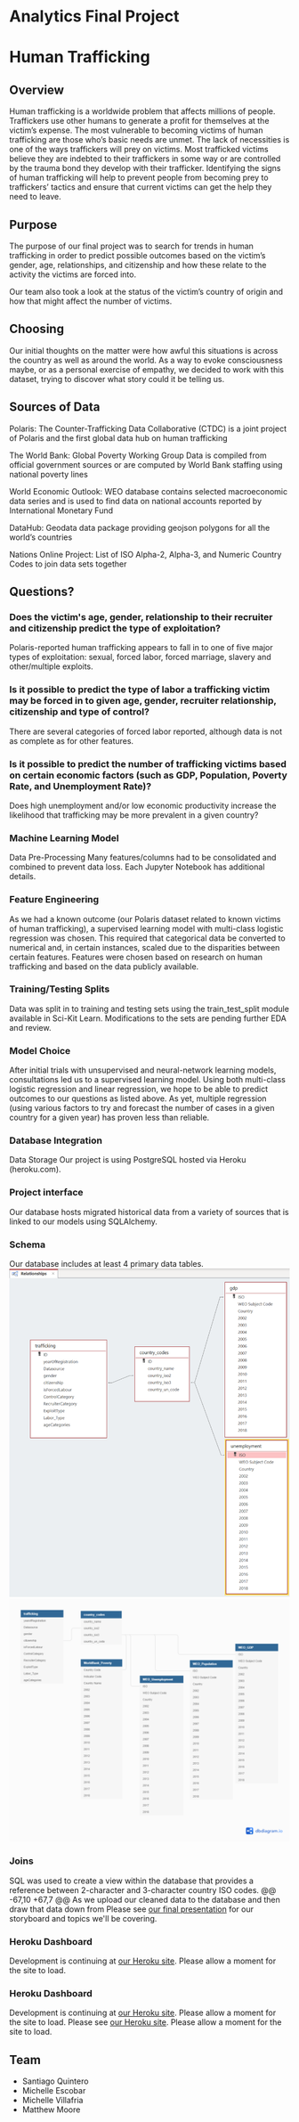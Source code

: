 # Analytics Final Project
# Human Trafficking
## Overview
Human trafficking is a worldwide problem that affects millions of people. Traffickers use other humans to generate a profit for themselves at the victim’s expense. The most vulnerable to becoming victims of human trafficking are those who’s basic needs are unmet. The lack of necessities is one of the ways traffickers will prey on victims. Most trafficked victims believe they are indebted to their traffickers in some way or are controlled by the trauma bond they develop with their trafficker. Identifying the signs of human trafficking will help to prevent people from becoming prey to traffickers’ tactics and ensure that current victims can get the help they need to leave.

## Purpose
The purpose of our final project was to search for trends in human trafficking in order to predict possible outcomes based on the victim’s gender, age, relationships, and citizenship and how these relate to the activity the victims are forced into.

Our team also took a look at the status of the victim’s country of origin and how that might affect the number of victims.

## Choosing
Our initial thoughts on the matter were how awful this situations is across the country as well as around the world. As a way to evoke consciousness maybe, or as a personal exercise of empathy, we decided to work with this dataset, trying to discover what story could it be telling us.

## Sources of Data
Polaris: The Counter-Trafficking Data Collaborative (CTDC) is a joint project of Polaris and the first global data hub on human trafficking

The World Bank: Global Poverty Working Group Data is compiled from official government sources or are computed by World Bank staffing using national poverty lines

World Economic Outlook: WEO database contains selected macroeconomic data series and is used to find data on national accounts reported by International Monetary Fund

DataHub: Geodata data package providing geojson polygons for all the world’s countries

Nations Online Project: List of ISO Alpha-2, Alpha-3, and Numeric Country Codes to join data sets together

## Questions?
### Does the victim's age, gender, relationship to their recruiter and citizenship predict the type of exploitation?
Polaris-reported human trafficking appears to fall in to one of five major types of exploitation: sexual, forced labor, forced marriage, slavery and other/multiple exploits.

### Is it possible to predict the type of labor a trafficking victim may be forced in to given age, gender, recruiter relationship, citizenship and type of control?
There are several categories of forced labor reported, although data is not as complete as for other features.

### Is it possible to predict the number of trafficking victims based on certain economic factors (such as GDP, Population, Poverty Rate, and Unemployment Rate)?
Does high unemployment and/or low economic productivity increase the likelihood that trafficking may be more prevalent in a given country?

### Machine Learning Model
Data Pre-Processing
Many features/columns had to be consolidated and combined to prevent data loss. Each Jupyter Notebook has additional details.

### Feature Engineering
As we had a known outcome (our Polaris dataset related to known victims of human trafficking), a supervised learning model with multi-class logistic regression was chosen. This required that categorical data be converted to numerical and, in certain instances, scaled due to the disparities between certain features. Features were chosen based on research on human trafficking and based on the data publicly available.

### Training/Testing Splits
Data was split in to training and testing sets using the train_test_split module available in Sci-Kit Learn. Modifications to the sets are pending further EDA and review.

### Model Choice
After initial trials with unsupervised and neural-network learning models, consultations led us to a supervised learning model. Using both multi-class logistic regression and linear regression, we hope to be able to predict outcomes to our questions as listed above. As yet, multiple regression (using various factors to try and forecast the number of cases in a given country for a given year) has proven less than reliable.

### Database Integration
Data Storage
Our project is using PostgreSQL hosted via Heroku (heroku.com).

### Project interface
Our database hosts migrated historical data from a variety of sources that is linked to our models using SQLAlchemy.

### Schema
Our database includes at least 4 primary data tables.
<img src="https://github.com/gh-mrmoore/AnalyticsFinalProject/blob/main/Segment-2/Database/ERD.png" alt="Basic ERD for PostgreSQL database." />
<img src="https://github.com/gh-mrmoore/AnalyticsFinalProject/blob/main/Database/group5_final_erd.png" alt="Basic ERD for PostgreSQL database." />

### Joins
SQL was used to create a view within the database that provides a reference between 2-character and 3-character country ISO codes.
@@ -67,10 +67,7 @@ As we upload our cleaned data to the database and then draw that data down from
Please see [our final presentation](https://github.com/gh-mrmoore/AnalyticsFinalProject/blob/main/Segment-4/Group5_FinalProject.pptx) for our storyboard and topics we'll be covering.

### Heroku Dashboard
Development is continuing at [our Heroku site](https://ku-group5.herokuapp.com/). Please allow a moment for the site to load.

### Heroku Dashboard
Development is continuing at [our Heroku site](https://ku-group5.herokuapp.com/). Please allow a moment for the site to load.
Please see [our Heroku site](https://ku-group5.herokuapp.com/). Please allow a moment for the site to load.

## Team
* Santiago Quintero
* Michelle Escobar
* Michelle Villafria
* Matthew Moore

